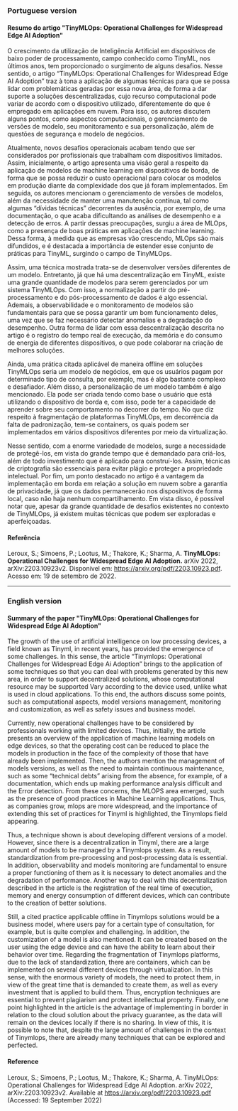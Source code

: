 ### Portuguese version
#### Resumo do artigo "TinyMLOps: Operational Challenges for Widespread Edge AI Adoption"

O crescimento da utilização de Inteligência Artificial em dispositivos de baixo poder de processamento, campo conhecido como TinyML, nos últimos anos, tem proporcionado o surgimento de alguns desafios. Nesse sentido, o artigo “TinyMLOps: Operational Challenges for Widespread Edge AI Adoption” traz à tona a aplicação de algumas técnicas para que se possa lidar com problemáticas geradas por essa nova área, de forma a dar suporte a soluções descentralizadas, cujo recurso computacional pode variar de acordo com o dispositivo utilizado, diferentemente do que é empregado em aplicações em nuvem. Para isso, os autores discutem alguns pontos, como aspectos computacionais, o gerenciamento de versões de modelo, seu monitoramento e sua personalização, além de questões de segurança e modelo de negócios.

Atualmente, novos desafios operacionais acabam tendo que ser considerados por profissionais que trabalham com dispositivos limitados. Assim, inicialmente, o artigo apresenta uma visão geral a respeito da aplicação de modelos de machine learning em dispositivos de borda, de forma que se possa reduzir o custo operacional para colocar os modelos em produção diante da complexidade dos que já foram implementados. Em seguida, os autores mencionam o gerenciamento de versões de modelos, além da necessidade de manter uma manutenção contínua, tal como algumas “dívidas técnicas” decorrentes da ausência, por exemplo, de uma documentação, o que acaba dificultando as análises de desempenho e a detecção de erros. A partir dessas preocupações, surgiu a área de MLOps, como a presença de boas práticas em aplicações de machine learning. Dessa forma, à medida que as empresas vão crescendo, MLOps são mais difundidos, e é destacada a importância de estender esse conjunto de práticas para TinyML, surgindo o campo de TinyMLOps.

Assim, uma técnica mostrada trata-se de desenvolver versões diferentes de um modelo. Entretanto, já que há uma descentralização em TinyML, existe uma grande quantidade de modelos para serem gerenciados por um sistema TinyMLOps. Com isso, a normalização a partir do pré-processamento e do pós-processamento de dados é algo essencial. Ademais, a observabilidade e o monitoramento de modelos são fundamentais para que se possa garantir um bom funcionamento deles, uma vez que se faz necessário detectar anomalias e a degradação do desempenho. Outra forma de lidar com essa descentralização descrita no artigo é o registro do tempo real de execução, da memória e do consumo de energia de diferentes dispositivos, o que pode colaborar na criação de melhores soluções. 

Ainda, uma prática citada aplicável de maneira offline em soluções TinyMLOps seria um modelo de negócios, em que os usuários pagam por determinado tipo de consulta, por exemplo, mas é algo bastante complexo e desafiador. Além disso, a personalização de um modelo também é algo mencionado. Ela pode ser criada tendo como base o usuário que está utilizando o dispositivo de borda e, com isso, pode ter a capacidade de aprender sobre seu comportamento no decorrer do tempo. No que diz respeito à fragmentação de plataformas TinyMLOps, em decorrência da falta de padronização, tem-se containers, os quais podem ser implementados em vários dispositivos diferentes por meio da virtualização. 

Nesse sentido, com a enorme variedade de modelos, surge a necessidade de protegê-los, em vista do grande tempo que é demandado para criá-los, além de todo investimento que é aplicado para construí-los. Assim, técnicas de criptografia são essenciais para evitar plágio e proteger a propriedade intelectual. Por fim, um ponto destacado no artigo é a vantagem da implementação em borda em relação a solução em nuvem sobre a garantia de privacidade, já que os dados permanecerão nos dispositivos de forma local, caso não haja nenhum compartilhamento. Em vista disso, é possível notar que, apesar da grande quantidade de desafios existentes no contexto de TinyMLOps, já existem muitas técnicas que podem ser exploradas e aperfeiçoadas. 


#### Referência
Leroux, S.; Simoens, P.; Lootus, M.; Thakore, K.; Sharma, A.
**TinyMLOps: Operational Challenges for Widespread Edge AI Adoption.** arXiv 2022, arXiv:2203.10923v2. Disponível em: https://arxiv.org/pdf/2203.10923.pdf. Acesso em: 19 de setembro de 2022.

---

### English version
#### Summary of the paper "TinyMLOps: Operational Challenges for Widespread Edge AI Adoption"

The growth of the use of artificial intelligence on low processing devices, a field known as Tinyml, in recent years, has provided the emergence of some challenges. In this sense, the article “Tinymlops: Operational Challenges for Widespread Edge Ai Adoption” brings to the application of some techniques so that you can deal with problems generated by this new area, in order to support decentralized solutions, whose computational resource may be supported Vary according to the device used, unlike what is used in cloud applications. To this end, the authors discuss some points, such as computational aspects, model versions management, monitoring and customization, as well as safety issues and business model.

Currently, new operational challenges have to be considered by professionals working with limited devices. Thus, initially, the article presents an overview of the application of machine learning models on edge devices, so that the operating cost can be reduced to place the models in production in the face of the complexity of those that have already been implemented. Then, the authors mention the management of models versions, as well as the need to maintain continuous maintenance, such as some “technical debts” arising from the absence, for example, of a documentation, which ends up making performance analysis difficult and the Error detection. From these concerns, the MLOPS area emerged, such as the presence of good practices in Machine Learning applications. Thus, as companies grow, mlops are more widespread, and the importance of extending this set of practices for Tinyml is highlighted, the Tinymlops field appearing.

Thus, a technique shown is about developing different versions of a model. However, since there is a decentralization in Tinyml, there are a large amount of models to be managed by a Tinymlops system. As a result, standardization from pre-processing and post-processing data is essential. In addition, observability and models monitoring are fundamental to ensure a proper functioning of them as it is necessary to detect anomalies and the degradation of performance. Another way to deal with this decentralization described in the article is the registration of the real time of execution, memory and energy consumption of different devices, which can contribute to the creation of better solutions.

Still, a cited practice applicable offline in Tinymlops solutions would be a business model, where users pay for a certain type of consultation, for example, but is quite complex and challenging. In addition, the customization of a model is also mentioned. It can be created based on the user using the edge device and can have the ability to learn about their behavior over time. Regarding the fragmentation of Tinymlops platforms, due to the lack of standardization, there are containers, which can be implemented on several different devices through virtualization. In this sense, with the enormous variety of models, the need to protect them, in view of the great time that is demanded to create them, as well as every investment that is applied to build them. Thus, encryption techniques are essential to prevent plagiarism and protect intellectual property. Finally, one point highlighted in the article is the advantage of implementing in border in relation to the cloud solution about the privacy guarantee, as the data will remain on the devices locally if there is no sharing. In view of this, it is possible to note that, despite the large amount of challenges in the context of Tinymlops, there are already many techniques that can be explored and perfected.

#### Reference
Leroux, S.; Simoens, P.; Lootus, M.; Thakore, K.; Sharma, A.
TinyMLOps: Operational Challenges for Widespread Edge AI Adoption. arXiv 2022, arXiv:2203.10923v2. Available at https://arxiv.org/pdf/2203.10923.pdf (Accessed: 19 September 2022)